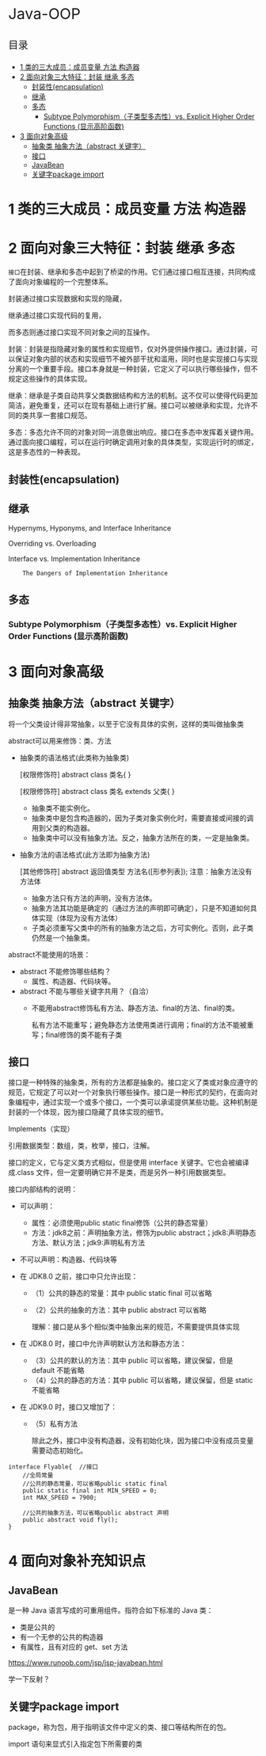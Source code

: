<p style="font-size:30px;">Java-OOP</p>
<p style="font-size:20px;">目录</p>

<!-- TOC -->

- [1 类的三大成员：成员变量 方法 构造器](#1-类的三大成员成员变量-方法-构造器)
- [2 面向对象三大特征：封装 继承 多态](#2-面向对象三大特征封装-继承-多态)
    - [封装性(encapsulation)](#封装性encapsulation)
    - [继承](#继承)
    - [多态](#多态)
        - [Subtype Polymorphism（子类型多态性）vs. Explicit Higher Order Functions (显示高阶函数)](#subtype-polymorphism子类型多态性vs-explicit-higher-order-functions-显示高阶函数)
- [3 面向对象高级](#3-面向对象高级)
    - [抽象类 抽象方法（abstract 关键字）](#抽象类-抽象方法abstract-关键字)
    - [接口](#接口)
    - [JavaBean](#javabean)
    - [关键字package import](#关键字package-import)

<!-- /TOC -->

# 1 类的三大成员：成员变量 方法 构造器

# 2 面向对象三大特征：封装 继承 多态
`接口`在封装、继承和多态中起到了桥梁的作用。它们通过接口相互连接，共同构成了面向对象编程的一个完整体系。

封装通过接口实现数据和实现的隐藏，

继承通过接口实现代码的复用，

而多态则通过接口实现不同对象之间的互操作。

封装：封装是指隐藏对象的属性和实现细节，仅对外提供操作接口。通过封装，可以保证对象内部的状态和实现细节不被外部干扰和滥用，同时也是实现接口与实现分离的一个重要手段。接口本身就是一种封装，它定义了可以执行哪些操作，但不规定这些操作的具体实现。


继承：继承是子类自动共享父类数据结构和方法的机制。这不仅可以使得代码更加简洁，避免重复，还可以在现有基础上进行扩展。接口可以被继承和实现，允许不同的类共享一套接口规范。

多态：多态允许不同的对象对同一消息做出响应。接口在多态中发挥着关键作用。通过面向接口编程，可以在运行时确定调用对象的具体类型，实现运行时的绑定，这是多态性的一种表现。


## 封装性(encapsulation) 

## 继承
Hypernyms, Hyponyms, and Interface Inheritance

Overriding vs. Overloading

Interface vs. Implementation Inheritance
        
        The Dangers of Implementation Inheritance



## 多态
### Subtype Polymorphism（子类型多态性）vs. Explicit Higher Order Functions (显示高阶函数)



# 3 面向对象高级

## 抽象类 抽象方法（abstract 关键字）
将一个父类设计得非常抽象，以至于它没有具体的实例，这样的类叫做抽象类

abstract可以用来修饰：类、方法

- 抽象类的语法格式(此类称为抽象类)

    [权限修饰符] abstract class 类名{ }

    [权限修饰符] abstract class 类名 extends 父类{ }

    - 抽象类不能实例化。
    - 抽象类中是包含构造器的，因为子类对象实例化时，需要直接或间接的调用到父类的构造器。
    - 抽象类中可以没有抽象方法。反之，抽象方法所在的类，一定是抽象类。
- 抽象方法的语法格式(此方法即为抽象方法)

    [其他修饰符] abstract 返回值类型 方法名([形参列表]);
    注意：抽象方法没有方法体
    - 抽象方法只有方法的声明，没有方法体。
    - 抽象方法其功能是确定的（通过方法的声明即可确定），只是不知道如何具体实现（体现为没有方法体）
    - 子类必须重写父类中的所有的抽象方法之后，方可实例化。否则，此子类仍然是一个抽象类。


abstract不能使用的场景：
- abstract 不能修饰哪些结构？
    - 属性、构造器、代码块等。
- abstract 不能与哪些关键字共用？（自洽）
    - 不能用abstract修饰私有方法、静态方法、final的方法、final的类。

        私有方法不能重写；避免静态方法使用类进行调用；final的方法不能被重写；final修饰的类不能有子类



## 接口

接口是一种特殊的抽象类，所有的方法都是抽象的。接口定义了类或对象应遵守的规范，它规定了可以对一个对象执行哪些操作。接口是一种形式的契约，在面向对象编程中，通过实现一个或多个接口，一个类可以承诺提供某些功能。这种机制是封装的一个体现，因为接口隐藏了具体实现的细节。

Implements（实现）

引用数据类型：数组，类，枚举，接口，注解。

接口的定义，它与定义类方式相似，但是使用 interface 关键字。它也会被编译成.class 文件，但一定要明确它并不是类，而是另外一种引用数据类型。

接口内部结构的说明：
- 可以声明：
    - 属性：必须使用public static final修饰（公共的静态常量）
    - 方法：jdk8之前：声明抽象方法，修饰为public abstract；jdk8:声明静态方法、默认方法；jdk9:声明私有方法

- 不可以声明：构造器、代码块等

- 在 JDK8.0 之前，接口中只允许出现：
    - （1）公共的静态的常量：其中 public static final 可以省略
    - （2）公共的抽象的方法：其中 public abstract 可以省略

        理解：接口是从多个相似类中抽象出来的规范，不需要提供具体实现
- 在 JDK8.0 时，接口中允许声明默认方法和静态方法：
    - （3）公共的默认的方法：其中 public 可以省略，建议保留，但是 default 不能省略
    - （4）公共的静态的方法：其中 public 可以省略，建议保留，但是 static 不能省略
- 在 JDK9.0 时，接口又增加了：
    - （5）私有方法

        除此之外，接口中没有构造器，没有初始化块，因为接口中没有成员变量需要动态初始化。

```
interface Flyable{  //接口
    //全局常量
    //公共的静态常量，可以省略public static final
    public static final int MIN_SPEED = 0;
    int MAX_SPEED = 7900;

    //公共的抽象方法，可以省略public abstract 声明
    public abstract void fly();
}

```

<h1 id="4"> 4 面向对象补充知识点</h1>

## JavaBean
是一种 Java 语言写成的可重用组件。指符合如下标准的 Java 类：
- 类是公共的
- 有一个无参的公共的构造器
- 有属性，且有对应的 get、set 方法

https://www.runoob.com/jsp/jsp-javabean.html

学一下反射？

## 关键字package import
package，称为包，用于指明该文件中定义的类、接口等结构所在的包。

import 语句来显式引入指定包下所需要的类

